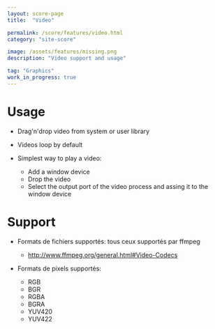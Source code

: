 ```yaml
---
layout: score-page
title:  "Video"

permalink: /score/features/video.html
category: "site-score"

image: /assets/features/missing.png
description: "Video support and usage"

tag: "Graphics"
work_in_progress: true
---
```


# Usage
- Drag'n'drop video from system or user library
- Videos loop by default

- Simplest way to play a video: 
  * Add a window device
  * Drop the video
  * Select the output port of the video process and assing it to the window device

# Support
- Formats de fichiers supportés: tous ceux supportés par ffmpeg 
  * http://www.ffmpeg.org/general.html#Video-Codecs


- Formats de pixels supportés: 
  * RGB
  * BGR
  * RGBA
  * BGRA
  * YUV420
  * YUV422